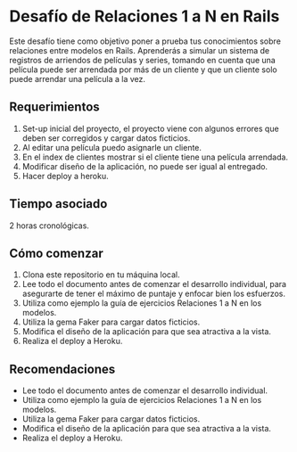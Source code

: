 # Desafío de Relaciones 1 a N en Rails

Este desafío tiene como objetivo poner a prueba tus conocimientos sobre relaciones entre modelos en Rails. Aprenderás a simular un sistema de registros de arriendos de películas y series, tomando en cuenta que una película puede ser arrendada por más de un cliente y que un cliente solo puede arrendar una película a la vez.

## Requerimientos

1. Set-up inicial del proyecto, el proyecto viene con algunos errores que deben ser corregidos y cargar datos ficticios.
2. Al editar una película puedo asignarle un cliente.
3. En el index de clientes mostrar si el cliente tiene una película arrendada.
4. Modificar diseño de la aplicación, no puede ser igual al entregado.
5. Hacer deploy a heroku.

## Tiempo asociado

2 horas cronológicas.

## Cómo comenzar

1. Clona este repositorio en tu máquina local.
2. Lee todo el documento antes de comenzar el desarrollo individual, para asegurarte de tener el máximo de puntaje y enfocar bien los esfuerzos.
3. Utiliza como ejemplo la guía de ejercicios Relaciones 1 a N en los modelos.
4. Utiliza la gema Faker para cargar datos ficticios.
5. Modifica el diseño de la aplicación para que sea atractiva a la vista.
6. Realiza el deploy a Heroku.

## Recomendaciones

- Lee todo el documento antes de comenzar el desarrollo individual.
- Utiliza como ejemplo la guía de ejercicios Relaciones 1 a N en los modelos.
- Utiliza la gema Faker para cargar datos ficticios.
- Modifica el diseño de la aplicación para que sea atractiva a la vista.
- Realiza el deploy a Heroku.
